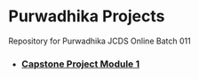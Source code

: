 # Purwadhika Projects
Repository for Purwadhika JCDS Online Batch 011

- ### [Capstone Project Module 1](https://github.com/codechrl/purwadhika-projects/tree/main/capstone-project-module-1)